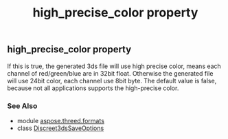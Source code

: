 ﻿---
title: high_precise_color property
second_title: Aspose.3D for Python via .NET API References
description: 
type: docs
weight: 140
url: /python-net/aspose.threed.formats/discreet3dssaveoptions/high_precise_color/
is_root: false
---

## high_precise_color property


If this is true, the generated 3ds file will use high precise color, means each channel of red/green/blue are in 32bit float.
            Otherwise the generated file will use 24bit color, each channel use 8bit byte.
            The default value is false, because not all applications supports the high-precise color.

### See Also
* module [aspose.threed.formats](../../)
* class [Discreet3dsSaveOptions](/3d/python-net/aspose.threed.formats/discreet3dssaveoptions)
